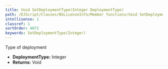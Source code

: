 ```yaml
---
title: Void SetDeploymentType(Integer DeploymentType)
path: /EJScript/Classes/NSLicenseInfo/Member functions/Void SetDeploymentType(Integer p_0)
intellisense: 1
classref: 1
sortOrder: 4072
keywords: SetDeploymentType(Integer)
---
```



Type of deployment



* **DeploymentType:** Integer
* **Returns:** Void


